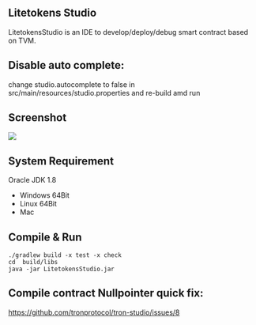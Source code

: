 ## Litetokens Studio
LitetokensStudio is an IDE to develop/deploy/debug smart contract based on TVM.

## Disable auto complete:
change studio.autocomplete to false in src/main/resources/studio.properties
and re-build amd run

## Screenshot
![](image/screenshot.png)

## System Requirement
Oracle JDK 1.8

- Windows 64Bit
- Linux 64Bit
- Mac


## Compile & Run
```
./gradlew build -x test -x check
cd  build/libs
java -jar LitetokensStudio.jar
```
## Compile contract Nullpointer quick fix:
 https://github.com/tronprotocol/tron-studio/issues/8 
